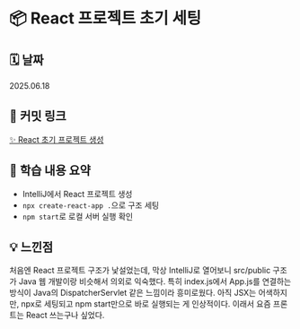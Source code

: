 # 📦 React 프로젝트 초기 세팅

## 🗓️ 날짜
2025.06.18

## 🔗 커밋 링크
[✨ React 초기 프로젝트 생성](https://github.com/kmlxx/react-learning-dev/commit/여기에SHA)

## 🧾 학습 내용 요약
- IntelliJ에서 React 프로젝트 생성
- `npx create-react-app .`으로 구조 세팅
- `npm start`로 로컬 서버 실행 확인

## 💡 느낀점
처음엔 React 프로젝트 구조가 낯설었는데, 막상 IntelliJ로 열어보니 src/public 구조가 Java 웹 개발이랑 비슷해서 의외로 익숙했다.
특히 index.js에서 App.js를 연결하는 방식이 Java의 DispatcherServlet 같은 느낌이라 흥미로웠다.
아직 JSX는 어색하지만, npx로 세팅되고 npm start만으로 바로 실행되는 게 인상적이다. 이래서 요즘 프론트는 React 쓰는구나 싶었다.
